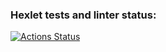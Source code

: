 ### Hexlet tests and linter status:
[![Actions Status](https://github.com/SheryVi/java-project-61/workflows/hexlet-check/badge.svg)](https://github.com/SheryVi/java-project-61/actions)